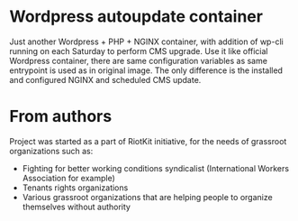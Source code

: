 Wordpress autoupdate container
==============================

Just another Wordpress + PHP + NGINX container, with addition of wp-cli running on each Saturday to perform CMS upgrade.
Use it like official Wordpress container, there are same configuration variables as same entrypoint is used as in original image.
The only difference is the installed and configured NGINX and scheduled CMS update.

From authors
============

Project was started as a part of RiotKit initiative, for the needs of grassroot organizations such as:

- Fighting for better working conditions syndicalist (International Workers Association for example)
- Tenants rights organizations
- Various grassroot organizations that are helping people to organize themselves without authority
